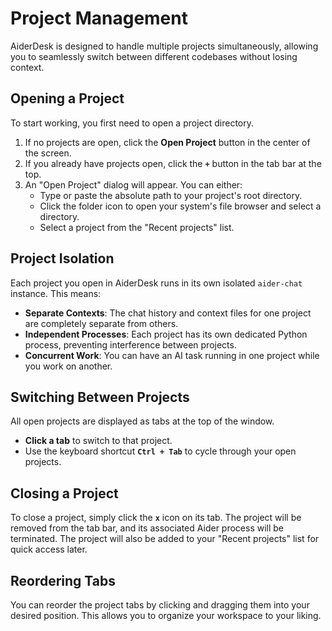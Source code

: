 # Project Management

AiderDesk is designed to handle multiple projects simultaneously, allowing you to seamlessly switch between different codebases without losing context.

## Opening a Project

To start working, you first need to open a project directory.
1.  If no projects are open, click the **Open Project** button in the center of the screen.
2.  If you already have projects open, click the **`+`** button in the tab bar at the top.
3.  An "Open Project" dialog will appear. You can either:
    - Type or paste the absolute path to your project's root directory.
    - Click the folder icon to open your system's file browser and select a directory.
    - Select a project from the "Recent projects" list.

## Project Isolation

Each project you open in AiderDesk runs in its own isolated `aider-chat` instance. This means:
- **Separate Contexts**: The chat history and context files for one project are completely separate from others.
- **Independent Processes**: Each project has its own dedicated Python process, preventing interference between projects.
- **Concurrent Work**: You can have an AI task running in one project while you work on another.

## Switching Between Projects

All open projects are displayed as tabs at the top of the window.
- **Click a tab** to switch to that project.
- Use the keyboard shortcut **`Ctrl + Tab`** to cycle through your open projects.

## Closing a Project

To close a project, simply click the **`x`** icon on its tab. The project will be removed from the tab bar, and its associated Aider process will be terminated. The project will also be added to your "Recent projects" list for quick access later.

## Reordering Tabs

You can reorder the project tabs by clicking and dragging them into your desired position. This allows you to organize your workspace to your liking.